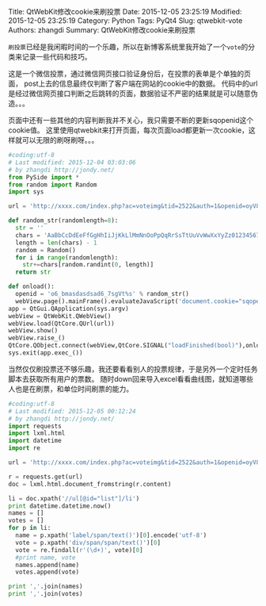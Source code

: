 Title: QtWebKit修改cookie来刷投票
Date: 2015-12-05 23:25:19
Modified: 2015-12-05 23:25:19
Category: Python
Tags: PyQt4
Slug: qtwebkit-vote
Authors: zhangdi
Summary: QtWebKit修改cookie来刷投票

`刷投票`已经是我闲暇时间的一个乐趣，所以在新博客系统里我开始了一个`vote`的分类来记录一些代码和技巧。

这是一个微信投票，通过微信网页接口验证身份后，在投票的表单是个单独的页面，
post上去的信息最终仅判断了客户端在网站的cookie中的数据。
代码中的url是经过微信网页接口判断之后跳转的页面，数据验证不严密的结果就是可以随意伪造。。。

<!-- more --> 

页面中还有一些其他的内容判断我并不关心，我只需要不断的更新sqopenid这个cookie值。
这里使用qtwebkit来打开页面，每次页面load都更新一次cookie，这样就可以无限的刷呀刷呀。。。

``` python
#coding:utf-8
# Last modified: 2015-12-04 03:03:06
# by zhangdi http://jondy.net/
from PySide import *
from random import Random
import sys

url = 'http://xxxx.com/index.php?ac=voteimg&tid=2522&auth=1&openid=oyV8_t8xizlKk6Rs5QHmS9TemUh8&sign=BEC51C6CC68E7D7CF777FFD17B4D8218&time=1449159278'

def random_str(randomlength=8):
  str = ''
  chars = 'AaBbCcDdEeFfGgHhIiJjKkLlMmNnOoPpQqRrSsTtUuVvWwXxYyZz0123456789'
  length = len(chars) - 1
  random = Random()
  for i in range(randomlength):
    str+=chars[random.randint(0, length)]
  return str

def onload():
  openid = 'o6_bmasdasdsad6_7sgVt%s' % random_str()
  webView.page().mainFrame().evaluateJavaScript('document.cookie="sqopenid=%s"' % openid);
app = QtGui.QApplication(sys.argv) 
webView = QtWebKit.QWebView() 
webView.load(QtCore.QUrl(url)) 
webView.show() 
webView.raise_()
QtCore.QObject.connect(webView,QtCore.SIGNAL("loadFinished(bool)"),onload) 
sys.exit(app.exec_())
```

当然仅仅刷投票还不够乐趣，我还要看看别人的投票规律，于是另外一个定时任务脚本去获取所有用户的票数。
随时down回来导入excel看看曲线图，就知道哪些人也是在刷票，和单位时间刷票的能力。

``` python
#coding:utf-8
# Last modified: 2015-12-05 00:12:24
# by zhangdi http://jondy.net/
import requests
import lxml.html
import datetime
import re

url = 'http://xxxx.com/index.php?ac=voteimg&tid=2522&auth=1&openid=oyV8_t8xizlKk6Rs5QHmS9TemUh8&sign=BEC51C6CC68E7D7CF777FFD17B4D8218&time=1449159278'

r = requests.get(url)
doc = lxml.html.document_fromstring(r.content)

li = doc.xpath('//ul[@id="list"]/li')
print datetime.datetime.now()
names = []
votes = []
for p in li:
  name = p.xpath('label/span/text()')[0].encode('utf-8')
  vote = p.xpath('div/span/span/text()')[0]
  vote = re.findall(r'(\d+)', vote)[0]
  #print name, vote
  names.append(name)
  votes.append(vote)

print ','.join(names)
print ','.join(votes)
```
